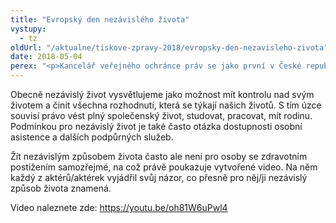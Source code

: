```yaml
---
title: "Evropský den nezávislého života"
vystupy:
  - tz
oldUrl: "/aktualne/tiskove-zpravy-2018/evropsky-den-nezavisleho-zivota"
date: 2018-05-04
perex: "<p>Kancelář veřejného ochránce práv se jako první v České republice zapojila do celoevropské kampaně k Evropskému dni nezávislého života, který připadá na 5. května. Ve spolupráci s osobami s různým typem zdravotního postižení, ale i bez něj, vytvořila video upozorňující na to, jak je nezávislost pro lidi se zdravotním postižením důležitá.</p>"
---
```


<!-- imported from the old website -->

<p>Obecně nezávislý život vysvětlujeme jako možnost mít kontrolu nad svým životem a činit všechna rozhodnutí, která se týkají našich životů. S tím úzce souvisí právo vést plný společenský život, studovat, pracovat, mít rodinu. Podmínkou pro nezávislý život je také často otázka dostupnosti osobní asistence a dalších podpůrných služeb.</p> <p>Žít nezávislým způsobem života často ale není pro osoby se zdravotním postižením samozřejmé, na což právě poukazuje vytvořené video. Na něm každý z aktérů/aktérek vyjádřil svůj názor, co přesně pro něj/ji nezávislý způsob života znamená.</p> <p>Video naleznete zde: <a href="https://youtu.be/oh81W6uPwl4" target="_blank">https://youtu.be/oh81W6uPwl4</a></p>
